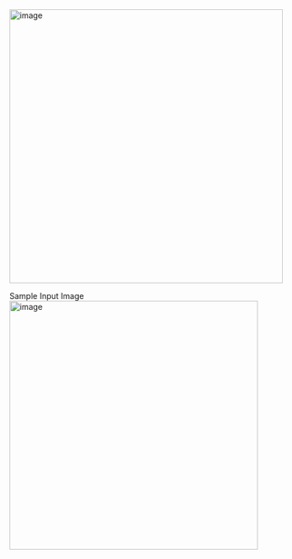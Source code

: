 <img width="482" alt="image" src="https://github.com/user-attachments/assets/8b65ae5f-dff9-499e-abfe-070504f5f9b9">

Sample Input Image <img width="438" alt="image" src="https://github.com/user-attachments/assets/870a394f-d7c9-4dc8-8ced-942436e1f4f7">

